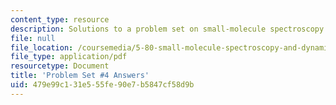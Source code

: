 ```yaml
---
content_type: resource
description: Solutions to a problem set on small-molecule spectroscopy and dynamics.
file: null
file_location: /coursemedia/5-80-small-molecule-spectroscopy-and-dynamics-fall-2008/479e99c131e555fe90e7b5847cf58d9b_ps4_ans_1982.pdf
file_type: application/pdf
resourcetype: Document
title: 'Problem Set #4 Answers'
uid: 479e99c1-31e5-55fe-90e7-b5847cf58d9b
---
```

